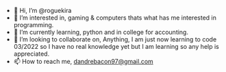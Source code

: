 - 👋 Hi, I’m @roguekira
- 👀 I’m interested in, gaming & computers thats what has me interested in programming.
- 🌱 I’m currently learning, python and in college for accounting.
- 💞️ I’m looking to collaborate on, Anything, I am just now learning to code 03/2022 so I have no real knowledge yet but I am learning so any help is appreciated.
- 📫 How to reach me, dandrebacon97@gmail.com

<!---
roguekira/roguekira is a ✨ special ✨ repository because its `README.md` (this file) appears on your GitHub profile.
You can click the Preview link to take a look at your changes.
--->
